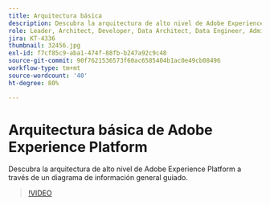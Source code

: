 ```yaml
---
title: Arquitectura básica
description: Descubra la arquitectura de alto nivel de Adobe Experience Platform a través de un diagrama de información general guiado.
role: Leader, Architect, Developer, Data Architect, Data Engineer, Admin, User
jira: KT-4336
thumbnail: 32456.jpg
exl-id: f7cf85c9-aba1-474f-88fb-b247a92c9c48
source-git-commit: 90f7621536573f60ac6585404b1ac0e49cb08496
workflow-type: tm+mt
source-wordcount: '40'
ht-degree: 80%

---
```


# Arquitectura básica de Adobe Experience Platform

Descubra la arquitectura de alto nivel de Adobe Experience Platform a través de un diagrama de información general guiado.

>[!VIDEO](https://video.tv.adobe.com/v/32456?quality=12&learn=on)


